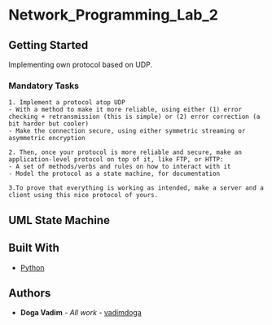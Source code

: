 # Network_Programming_Lab_2

## Getting Started

Implementing own protocol based on UDP.

### Mandatory Tasks

```
1. Implement a protocol atop UDP
- With a method to make it more reliable, using either (1) error checking + retransmission (this is simple) or (2) error correction (a bit harder but cooler)
- Make the connection secure, using either symmetric streaming or asymmetric encryption

2. Then, once your protocol is more reliable and secure, make an application-level protocol on top of it, like FTP, or HTTP:
- A set of methods/verbs and rules on how to interact with it
- Model the protocol as a state machine, for documentation

3.To prove that everything is working as intended, make a server and a client using this nice protocol of yours.

```

## UML State Machine


## Built With

* [Python](https://www.python.org/)


## Authors

* **Doga Vadim** - *All work* - [vadimdoga](https://github.com/vadimdoga)
